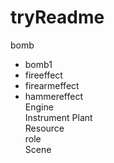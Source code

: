 # tryReadme
bomb  
 - bomb1
 - fireeffect  
 - firearmeffect  
 - hammereffect    
Engine  
Instrument
Plant  
Resource  
role  
Scene  

